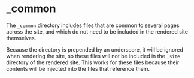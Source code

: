 # _common

The `_common` directory includes files that are common to several pages across the site, and which do not need to be included in the rendered site themselves.

Because the directory is prepended by an underscore, it will be ignored when rendering the site, so these files will not be included in the `_site` directory of the rendered site. This works for these files because their contents will be injected into the files that reference them.
